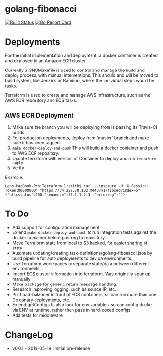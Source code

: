 # golang-fibonacci

[![Build Status](https://api.travis-ci.org/lrsmith/golang-fibonacci.svg?branch=master)](https://travis-ci.org/lrsmith/go-fibonacci)
[![Go Report Card](https://goreportcard.com/badge/github.com/lrsmith/golang-fibonacci)](https://goreportcard.com/report/github.com/lrsmith/golang-fibonacci)


# Deployments

 For the initial implementation and deployment, a docker container is created and deployed to an Amazon ECR cluster.

Currently a GNUMakefile is used to control and manage the build and deploy process, with
manual interventions. This should and will be moved to build system, like Jenkins or
Bamboo, where the individual steps would be tasks.

Terraform is used to create and manage AWS infrastructure, such as the AWS ECR
repository and ECS tasks.


## AWS ECR Deployment

1. Make sure the branch you will be deploying from is passing its Travis-CI builds.
2. For production deployments, deploy from 'master' branch and make sure it has been tagged.
3. `make docker-deploy-and-push` This will build a docker container and push to AWS ECR repository.
4. Update terraform with version of Container to deploy and run `terraform apply`
5. Verify

Example.
```
Lens-MacBook-Pro:Terraform lrsmith$ curl --insecure -H 'X-Session-Token:00000000' "https://34.228.78.132:8443/v1/fibseq?index=5"
{"httpstatus":200,"sequence":[0,1,1,2,3],"errormsg":""}
```


# To Do
* Add support for configuration management
* Extend `make docker-deploy-and-push` to run integration tests against the docker container before pushing to repository.
* Move Terraform state from local to S3 backed, for easier sharing of state
* Automate updating/creating task-definitions/golang-fibonacci.json by build pipeline for auto deployments to dev,qa environments.
* Use Terraform workspaces to separate state/data between different environments.
* Import ECS cluster information into terraform. Was originally spun up manually
* Make package for generic return message handling.
* Research improving logging, such as source IP, etc.
* Put Load-balancer in front of ECS containers, so can run more than one. Do canary deployments, etc.
* Extend getConfigs to also look for env variables, so can config docke via ENV at runtime, rather then pass in hard-coded configs.
* Add tests for middleware

# ChangeLog

* v0.0.1 - 2018-05-19 : Initial pre-release
